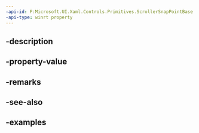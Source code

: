 ```yaml
---
-api-id: P:Microsoft.UI.Xaml.Controls.Primitives.ScrollerSnapPointBase.Alignment
-api-type: winrt property
---
```


## -description

## -property-value

## -remarks

## -see-also

## -examples

